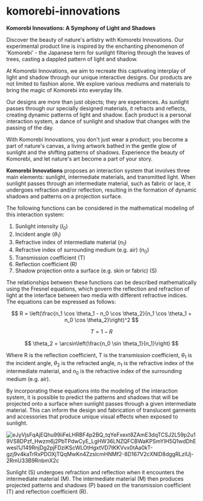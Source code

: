 # komorebi-innovations

**Komorebi Innovations: A Symphony of Light and Shadows**

Discover the beauty of nature's artistry with Komorebi Innovations. Our experimental product line is inspired by the enchanting phenomenon of 'Komorebi' - the Japanese term for sunlight filtering through the leaves of trees, casting a dappled pattern of light and shadow.

At Komorebi Innovations, we aim to recreate this captivating interplay of light and shadow through our unique interactive designs. Our products are not limited to fashion alone. We explore various mediums and materials to bring the magic of Komorebi into everyday life.

Our designs are more than just objects; they are experiences. As sunlight passes through our specially designed materials, it refracts and reflects, creating dynamic patterns of light and shadow. Each product is a personal interaction system, a dance of sunlight and shadow that changes with the passing of the day.

With Komorebi Innovations, you don't just wear a product; you become a part of nature's canvas, a living artwork bathed in the gentle glow of sunlight and the shifting patterns of shadows. Experience the beauty of Komorebi, and let nature's art become a part of your story.


**Komorebi Innovations** proposes an interaction system that involves three main elements: sunlight, intermediate materials, and transmitted light. When sunlight passes through an intermediate material, such as fabric or lace, it undergoes refraction and/or reflection, resulting in the formation of dynamic shadows and patterns on a projection surface.

The following functions can be considered in the mathematical modeling of this interaction system: 

1. Sunlight intensity ($I_0$)
2. Incident angle ($\theta_1$)
3. Refractive index of intermediate material ($n_1$)
4. Refractive index of surrounding medium (e.g. air) ($n_0$)
5. Transmission coefficient (T)
6. Reflection coefficient (R)
7. Shadow projection onto a surface (e.g. skin or fabric) (S)

The relationships between these functions can be described mathematically using the Fresnel equations, which govern the reflection and refraction of light at the interface between two media with different refractive indices. The equations can be expressed as follows:

$$
R = \left(\frac{n_1 \cos \theta_1 - n_0 \cos \theta_2}{n_1 \cos \theta_1 + n_0 \cos \theta_2}\right)^2
$$

$$
T = 1 - R
$$

$$
\theta_2 = \arcsin\left(\frac{n_0 \sin \theta_1}{n_1}\right)
$$

Where R is the reflection coefficient, T is the transmission coefficient, $\theta_1$ is the incident angle, $\theta_2$ is the refracted angle, $n_1$ is the refractive index of the intermediate material, and $n_0$ is the refractive index of the surrounding medium (e.g. air).

By incorporating these equations into the modeling of the interaction system, it is possible to predict the patterns and shadows that will be projected onto a surface when sunlight passes through a given intermediate material. This can inform the design and fabrication of translucent garments and accessories that produce unique visual effects when exposed to sunlight.

![eJyVjsFqAjEQhu99iiFeLHRBF4p2BQ_tqYeFxext8ZAmE3dqTCSJ2L59p2u19VS8DPzf_Hwzm6j2PbTPdwCyE_LgHW36LNZQFCBWaKPSmYIH5Q1wdDhEwesl1J149RnjDg2pjFDziKScWLOtHgxtVD7tKKVvx0tAa0kT-gzj9v4kaTrRxPDOXjTQqMwKn4ZzslcmHNMf2-8D167V2cXNlD8dggRLzlUj-2RmU33B9RnbmX2c](https://github.com/Seemeion/komorebi-innovations/assets/25856410/8f3f9e1d-1061-422b-8128-82d5d13fe50b)

Sunlight (S) undergoes refraction and reflection when it encounters the intermediate material (M).
The intermediate material (M) then produces projected patterns and shadows (P) based on the transmission coefficient (T) and reflection coefficient (R).


